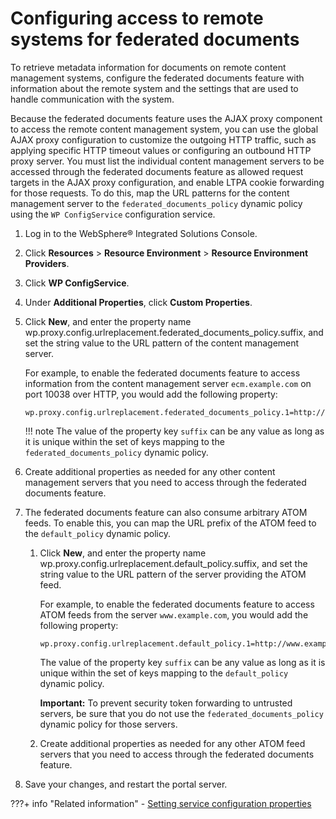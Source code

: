 # Configuring access to remote systems for federated documents

To retrieve metadata information for documents on remote content management systems, configure the federated documents feature with information about the remote system and the settings that are used to handle communication with the system.

Because the federated documents feature uses the AJAX proxy component to access the remote content management system, you can use the global AJAX proxy configuration to customize the outgoing HTTP traffic, such as applying specific HTTP timeout values or configuring an outbound HTTP proxy server. You must list the individual content management servers to be accessed through the federated documents feature as allowed request targets in the AJAX proxy configuration, and enable LTPA cookie forwarding for those requests. To do this, map the URL patterns for the content management server to the `federated_documents_policy` dynamic policy using the `WP ConfigService` configuration service.

1.  Log in to the WebSphere® Integrated Solutions Console.

2.  Click **Resources** \> **Resource Environment** \> **Resource Environment Providers**.

3.  Click **WP ConfigService**.

4.  Under **Additional Properties**, click **Custom Properties**.

5.  Click **New**, and enter the property name wp.proxy.config.urlreplacement.federated\_documents\_policy.suffix, and set the string value to the URL pattern of the content management server.

    For example, to enable the federated documents feature to access information from the content management server `ecm.example.com` on port 10038 over HTTP, you would add the following property:

    ```
    wp.proxy.config.urlreplacement.federated_documents_policy.1=http://ecm.example.com:10038/*
    ```

    !!! note
        The value of the property key `suffix` can be any value as long as it is unique within the set of keys mapping to the `federated_documents_policy` dynamic policy.

6.  Create additional properties as needed for any other content management servers that you need to access through the federated documents feature.

7.  The federated documents feature can also consume arbitrary ATOM feeds. To enable this, you can map the URL prefix of the ATOM feed to the `default_policy` dynamic policy.

    1.  Click **New**, and enter the property name wp.proxy.config.urlreplacement.default\_policy.suffix, and set the string value to the URL pattern of the server providing the ATOM feed.

        For example, to enable the federated documents feature to access ATOM feeds from the server `www.example.com`, you would add the following property:

        ```
        wp.proxy.config.urlreplacement.default_policy.1=http://www.example.com/*
        ```

        The value of the property key `suffix` can be any value as long as it is unique within the set of keys mapping to the `default_policy` dynamic policy.

        **Important:** To prevent security token forwarding to untrusted servers, be sure that you do not use the `federated_documents_policy` dynamic policy for those servers.

    2.  Create additional properties as needed for any other ATOM feed servers that you need to access through the federated documents feature.

8.  Save your changes, and restart the portal server.



???+ info "Related information"
    - [Setting service configuration properties](../../../../deployment/manage/config_portal_behavior/service_config_properties/index.md)

